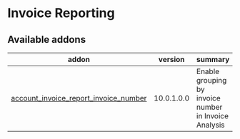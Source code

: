 Invoice Reporting
=================

[//]: # (addons)

Available addons
----------------
addon | version | summary
--- | --- | ---
[account_invoice_report_invoice_number](account_invoice_report_invoice_number/) | 10.0.1.0.0 | Enable grouping by invoice number in Invoice Analysis
